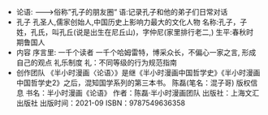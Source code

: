 - 论语:
  --->俗称”孔子的朋友圈“
  语:记录孔子和他的弟子们日常对话
- 孔子
  孔圣人,儒家创始人,中国历史上影响力最大的文化人物
  名称:孔子，子姓，孔氏，叫孔丘(说是出生在尼丘山)，字仲尼(家里排行老二,)
  生平:春秋时期鲁国人
- 内容
  序言里:
  一千个读者 一千个哈姆雷特，博采众长，不偏心一家之言, 形成自己的观点
  礼乐制度
  礼：不同等级的行为规范指南
- 创作团队
  《半小时漫画〈论语〉》是继《半小时漫画中国哲学史》《半小时漫画中国哲学史2》之后，混知国学系列的第三本书。
  陈磊(笔名：混子哥)
  版权信息
  书名：半小时漫画《论语》
  作者：陈磊·半小时漫画团队
  出版社：上海文汇出版社
  出版时间：2021-09
  ISBN：9787549636358